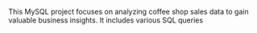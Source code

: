 This MySQL project focuses on analyzing coffee shop sales data to gain valuable business insights. It includes various SQL queries
